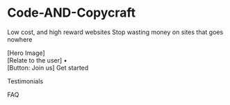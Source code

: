 # Code-AND-Copycraft

Low cost, and high reward websites
Stop wasting money on sites that goes nowhere



[Hero Image]                                                      
                                                                              [Relate to the user]
•	
[Button: Join us]
Get started


Testimonials



FAQ




